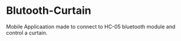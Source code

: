 # Blutooth-Curtain
Mobile Applicaation made to connect to HC-05 bluetooth module and control a curtain.
